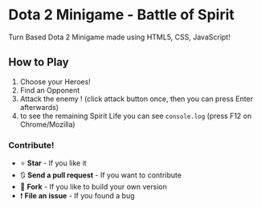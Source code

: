 # Dota 2 Minigame - Battle of Spirit

Turn Based Dota 2 Minigame made using HTML5, CSS, JavaScript!

## How to Play

1. Choose your Heroes!
2. Find an Opponent 
3. Attack the enemy ! (click attack button once, then you can press Enter afterwards)
4. to see the remaining Spirit Life you can see `console.log` (press F12 on Chrome/Mozilla) 

### Contribute!

+ ⭐ **Star** - If you like it
+ 🔃 **Send a pull request** - If you want to contribute
+ 🔱 **Fork** - If you like to build your own version
+  ❗ **File an issue** - If you found a bug
